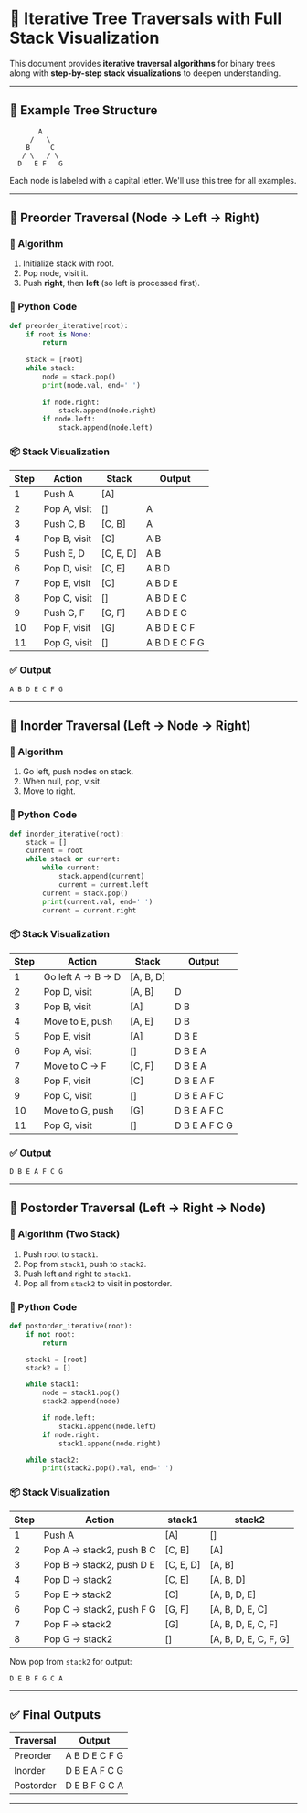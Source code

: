 
# 🌲 Iterative Tree Traversals with Full Stack Visualization

This document provides **iterative traversal algorithms** for binary trees along with **step-by-step stack visualizations** to deepen understanding.

---

## 🌳 Example Tree Structure

```
       A
     /   \
    B     C
   / \   / \
  D   E F   G
```

Each node is labeled with a capital letter. We'll use this tree for all examples.

---

## 🔁 Preorder Traversal (Node → Left → Right)

### 🧠 Algorithm

1. Initialize stack with root.
2. Pop node, visit it.
3. Push **right**, then **left** (so left is processed first).

### 🧪 Python Code

```python
def preorder_iterative(root):
    if root is None:
        return
    
    stack = [root]
    while stack:
        node = stack.pop()
        print(node.val, end=' ')
        
        if node.right:
            stack.append(node.right)
        if node.left:
            stack.append(node.left)
```

### 📦 Stack Visualization

| Step | Action            | Stack          | Output |
|------|-------------------|----------------|--------|
| 1    | Push A            | [A]            |        |
| 2    | Pop A, visit      | []             | A      |
| 3    | Push C, B         | [C, B]         | A      |
| 4    | Pop B, visit      | [C]            | A B    |
| 5    | Push E, D         | [C, E, D]      | A B    |
| 6    | Pop D, visit      | [C, E]         | A B D  |
| 7    | Pop E, visit      | [C]            | A B D E|
| 8    | Pop C, visit      | []             | A B D E C|
| 9    | Push G, F         | [G, F]         | A B D E C|
| 10   | Pop F, visit      | [G]            | A B D E C F|
| 11   | Pop G, visit      | []             | A B D E C F G|

### ✅ Output
```
A B D E C F G
```

---

## 🔁 Inorder Traversal (Left → Node → Right)

### 🧠 Algorithm

1. Go left, push nodes on stack.
2. When null, pop, visit.
3. Move to right.

### 🧪 Python Code

```python
def inorder_iterative(root):
    stack = []
    current = root
    while stack or current:
        while current:
            stack.append(current)
            current = current.left
        current = stack.pop()
        print(current.val, end=' ')
        current = current.right
```

### 📦 Stack Visualization

| Step | Action                | Stack           | Output |
|------|-----------------------|------------------|--------|
| 1    | Go left A → B → D     | [A, B, D]        |        |
| 2    | Pop D, visit          | [A, B]           | D      |
| 3    | Pop B, visit          | [A]              | D B    |
| 4    | Move to E, push       | [A, E]           | D B    |
| 5    | Pop E, visit          | [A]              | D B E  |
| 6    | Pop A, visit          | []               | D B E A|
| 7    | Move to C → F         | [C, F]           | D B E A|
| 8    | Pop F, visit          | [C]              | D B E A F|
| 9    | Pop C, visit          | []               | D B E A F C|
| 10   | Move to G, push       | [G]              | D B E A F C|
| 11   | Pop G, visit          | []               | D B E A F C G|

### ✅ Output
```
D B E A F C G
```

---

## 🔁 Postorder Traversal (Left → Right → Node)

### 🧠 Algorithm (Two Stack)

1. Push root to `stack1`.
2. Pop from `stack1`, push to `stack2`.
3. Push left and right to `stack1`.
4. Pop all from `stack2` to visit in postorder.

### 🧪 Python Code

```python
def postorder_iterative(root):
    if not root:
        return

    stack1 = [root]
    stack2 = []

    while stack1:
        node = stack1.pop()
        stack2.append(node)

        if node.left:
            stack1.append(node.left)
        if node.right:
            stack1.append(node.right)

    while stack2:
        print(stack2.pop().val, end=' ')
```

### 📦 Stack Visualization

| Step | Action                    | stack1        | stack2         |
|------|---------------------------|---------------|----------------|
| 1    | Push A                    | [A]           | []             |
| 2    | Pop A → stack2, push B C  | [C, B]        | [A]            |
| 3    | Pop B → stack2, push D E  | [C, E, D]     | [A, B]         |
| 4    | Pop D → stack2            | [C, E]        | [A, B, D]      |
| 5    | Pop E → stack2            | [C]           | [A, B, D, E]   |
| 6    | Pop C → stack2, push F G  | [G, F]        | [A, B, D, E, C]|
| 7    | Pop F → stack2            | [G]           | [A, B, D, E, C, F]|
| 8    | Pop G → stack2            | []            | [A, B, D, E, C, F, G]|

Now pop from `stack2` for output:
```
D E B F G C A
```

---

## ✅ Final Outputs

| Traversal  | Output         |
|------------|----------------|
| Preorder   | A B D E C F G  |
| Inorder    | D B E A F C G  |
| Postorder  | D E B F G C A  |

---

